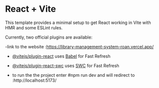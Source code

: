 # React + Vite

This template provides a minimal setup to get React working in Vite with HMR and some ESLint rules.

Currently, two official plugins are available:

-link to the website :https://library-management-system-roan.vercel.app/
-  [@vitejs/plugin-react](https://github.com/vitejs/vite-plugin-react/blob/main/packages/plugin-react/README.md) uses [Babel](https://babeljs.io/) for Fast Refresh
- [@vitejs/plugin-react-swc](https://github.com/vitejs/vite-plugin-react-swc) uses [SWC](https://swc.rs/) for Fast Refresh

- to run the the project enter #npm run dev and will redirect to :http://localhost:5173/
